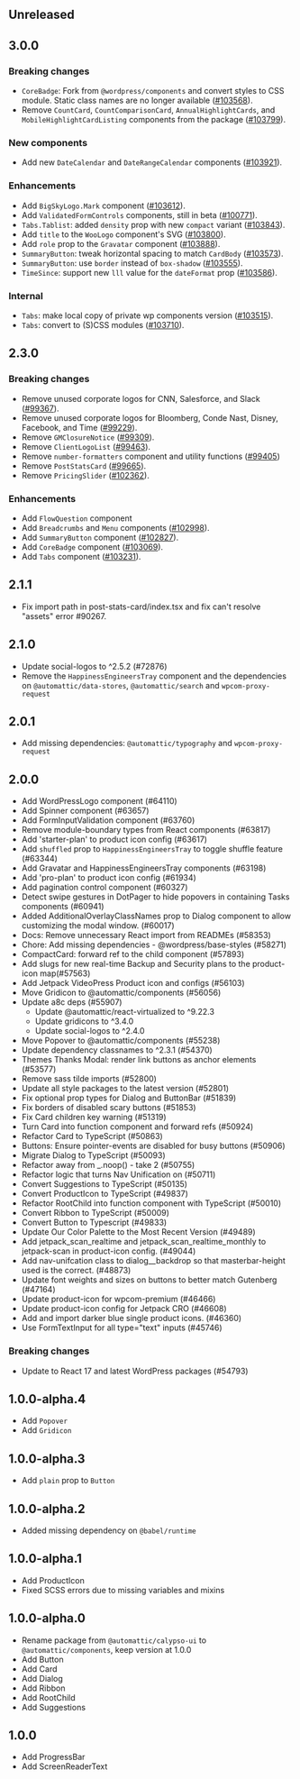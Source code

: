 ## Unreleased

## 3.0.0

### Breaking changes

- `CoreBadge`: Fork from `@wordpress/components` and convert styles to CSS module. Static class names are no longer available ([#103568](https://github.com/Automattic/wp-calypso/pull/103568)).
- Remove `CountCard`, `CountComparisonCard`, `AnnualHighlightCards`, and `MobileHighlightCardListing` components from the package ([#103799](https://github.com/Automattic/wp-calypso/pull/103799)).

### New components

- Add new `DateCalendar` and `DateRangeCalendar` components ([#103921](https://github.com/Automattic/wp-calypso/pull/103921)).

### Enhancements

- Add `BigSkyLogo.Mark` component ([#103612](https://github.com/Automattic/wp-calypso/pull/103612)).
- Add `ValidatedFormControls` components, still in beta ([#100771](https://github.com/Automattic/wp-calypso/pull/100771)).
- `Tabs.Tablist`: added `density` prop with new `compact` variant ([#103843](https://github.com/Automattic/wp-calypso/pull/103843)).
- Add `title` to the `WooLogo` component's SVG ([#103800](https://github.com/Automattic/wp-calypso/pull/103800)).
- Add `role` prop to the `Gravatar` component ([#103888](https://github.com/Automattic/wp-calypso/pull/103888)).
- `SummaryButton`: tweak horizontal spacing to match `CardBody` ([#103573](https://github.com/Automattic/wp-calypso/pull/103573)).
- `SummaryButton`: use `border` instead of `box-shadow` ([#103555](https://github.com/Automattic/wp-calypso/pull/103555)).
- `TimeSince`: support new `lll` value for the `dateFormat` prop ([#103586](https://github.com/Automattic/wp-calypso/pull/103586)).

### Internal

- `Tabs`: make local copy of private wp components version ([#103515](https://github.com/Automattic/wp-calypso/pull/103515)).
- `Tabs`: convert to (S)CSS modules ([#103710](https://github.com/Automattic/wp-calypso/pull/103710)).

## 2.3.0

### Breaking changes

- Remove unused corporate logos for CNN, Salesforce, and Slack ([#99367](https://github.com/Automattic/wp-calypso/pull/99367)).
- Remove unused corporate logos for Bloomberg, Conde Nast, Disney, Facebook, and Time ([#99229](https://github.com/Automattic/wp-calypso/pull/99229)).
- Remove `GMClosureNotice` ([#99309](https://github.com/Automattic/wp-calypso/pull/99309)).
- Remove `ClientLogoList` ([#99463](https://github.com/Automattic/wp-calypso/pull/99463)).
- Remove `number-formatters` component and utility functions ([#99405](https://github.com/Automattic/wp-calypso/pull/99405))
- Remove `PostStatsCard` ([#99665](https://github.com/Automattic/wp-calypso/pull/99665)).
- Remove `PricingSlider` ([#102362](https://github.com/Automattic/wp-calypso/pull/102362)).

### Enhancements

- Add `FlowQuestion` component
- Add `Breadcrumbs` and `Menu` components ([#102998](https://github.com/Automattic/wp-calypso/pull/102998)).
- Add `SummaryButton` component ([#102827](https://github.com/Automattic/wp-calypso/pull/102827)).
- Add `CoreBadge` component ([#103069](https://github.com/Automattic/wp-calypso/pull/103069)).
- Add `Tabs` component ([#103231](https://github.com/Automattic/wp-calypso/pull/103231)).

## 2.1.1

- Fix import path in post-stats-card/index.tsx and fix can't resolve "assets" error #90267.

## 2.1.0

- Update social-logos to ^2.5.2 (#72876)
- Remove the `HappinessEngineersTray` component and the dependencies on `@automattic/data-stores`, `@automattic/search` and `wpcom-proxy-request`

## 2.0.1

- Add missing dependencies: `@automattic/typography` and `wpcom-proxy-request`

## 2.0.0

- Add WordPressLogo component (#64110)
- Add Spinner component (#63657)
- Add FormInputValidation component (#63760)
- Remove module-boundary types from React components (#63817)
- Add 'starter-plan' to product icon config (#63617)
- Add `shuffled` prop to `HappinessEngineersTray` to toggle shuffle feature (#63344)
- Add Gravatar and HappinessEngineersTray components (#63198)
- Add 'pro-plan' to product icon config (#61934)
- Add pagination control component (#60327)
- Detect swipe gestures in DotPager to hide popovers in containing Tasks components (#60941)
- Added AdditionalOverlayClassNames prop to Dialog component to allow customizing the modal window. (#60017)
- Docs: Remove unnecessary React import from READMEs (#58353)
- Chore: Add missing dependencies - @wordpress/base-styles (#58271)
- CompactCard: forward ref to the child component (#57893)
- Add slugs for new real-time Backup and Security plans to the product-icon map(#57563)
- Add Jetpack VideoPress Product icon and configs (#56103)
- Move Gridicon to @automattic/components (#56056)
- Update a8c deps (#55907)
  - Update @automattic/react-virtualized to ^9.22.3
  - Update gridicons to ^3.4.0
  - Update social-logos to ^2.4.0
- Move Popover to @automattic/components (#55238)
- Update dependency classnames to ^2.3.1 (#54370)
- Themes Thanks Modal: render link buttons as anchor elements (#53577)
- Remove sass tilde imports (#52800)
- Update all style packages to the latest version (#52801)
- Fix optional prop types for Dialog and ButtonBar (#51839)
- Fix borders of disabled scary buttons (#51853)
- Fix Card children key warning (#51319)
- Turn Card into function component and forward refs (#50924)
- Refactor Card to TypeScript (#50863)
- Buttons: Ensure pointer-events are disabled for busy buttons (#50906)
- Migrate Dialog to TypeScript (#50093)
- Refactor away from \_.noop() - take 2 (#50755)
- Refactor logic that turns Nav Unification on (#50711)
- Convert Suggestions to TypeScript (#50135)
- Convert ProductIcon to TypeScript (#49837)
- Refactor RootChild into function component with TypeScript (#50010)
- Convert Ribbon to TypeScript (#50009)
- Convert Button to Typescript (#49833)
- Update Our Color Palette to the Most Recent Version (#49489)
- Add jetpack_scan_realtime and jetpack_scan_realtime_monthly to jetpack-scan in product-icon config. (#49044)
- Add nav-unifcation class to dialog\_\_backdrop so that masterbar-height used is the correct. (#48873)
- Update font weights and sizes on buttons to better match Gutenberg (#47164)
- Update product-icon for wpcom-premium (#46466)
- Update product-icon config for Jetpack CRO (#46608)
- Add and import darker blue single product icons. (#46360)
- Use FormTextInput for all type="text" inputs (#45746)

### Breaking changes

- Update to React 17 and latest WordPress packages (#54793)

## 1.0.0-alpha.4

- Add `Popover`
- Add `Gridicon`

## 1.0.0-alpha.3

- Add `plain` prop to `Button`

## 1.0.0-alpha.2

- Added missing dependency on `@babel/runtime`

## 1.0.0-alpha.1

- Add ProductIcon
- Fixed SCSS errors due to missing variables and mixins

## 1.0.0-alpha.0

- Rename package from `@automattic/calypso-ui` to `@automattic/components`, keep version at 1.0.0
- Add Button
- Add Card
- Add Dialog
- Add Ribbon
- Add RootChild
- Add Suggestions

## 1.0.0

- Add ProgressBar
- Add ScreenReaderText

